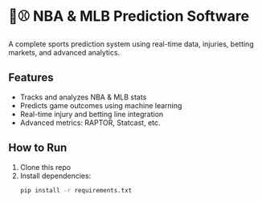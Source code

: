 # 🏀⚾ NBA & MLB Prediction Software

A complete sports prediction system using real-time data, injuries, betting markets, and advanced analytics.

## Features
- Tracks and analyzes NBA & MLB stats
- Predicts game outcomes using machine learning
- Real-time injury and betting line integration
- Advanced metrics: RAPTOR, Statcast, etc.

## How to Run
1. Clone this repo
2. Install dependencies:
   ```bash
   pip install -r requirements.txt
